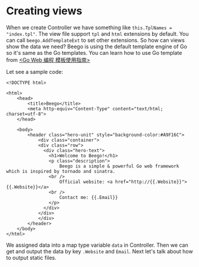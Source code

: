 # Creating views
When we create Controller we have something like `this.TplNames = "index.tpl"`. The view file support `tpl` and `html` extensions by default. You can call `beego.AddTemplateExt` to set other extensions. So how can views show the data we need? Beego is using the default template engine of Go so it's same as the Go templates. You can learn how to use Go template from [<Go Web 编程 模板使用指南>](https://github.com/astaxie/build-web-application-with-golang/blob/master/ebook/07.4.md)

Let see a sample code:
```
<!DOCTYPE html>

<html>
  	<head>
    	<title>Beego</title>
    	<meta http-equiv="Content-Type" content="text/html; charset=utf-8">
	</head>
  	
  	<body>
  		<header class="hero-unit" style="background-color:#A9F16C">
			<div class="container">
			<div class="row">
			  <div class="hero-text">
			    <h1>Welcome to Beego!</h1>
			    <p class="description">
			    	Beego is a simple & powerful Go web framework which is inspired by tornado and sinatra.
			    <br />
			    	Official website: <a href="http://{{.Website}}">{{.Website}}</a>
			    <br />
			    	Contact me: {{.Email}}
			    </p>
			  </div>
			</div>
			</div>
		</header>
	</body>
</html>
```
We assigned data into a map type variable `data` in Controller. Then we can get and output the data by key `.Website` and `Email`. 
Next let's talk about how to output static files.
